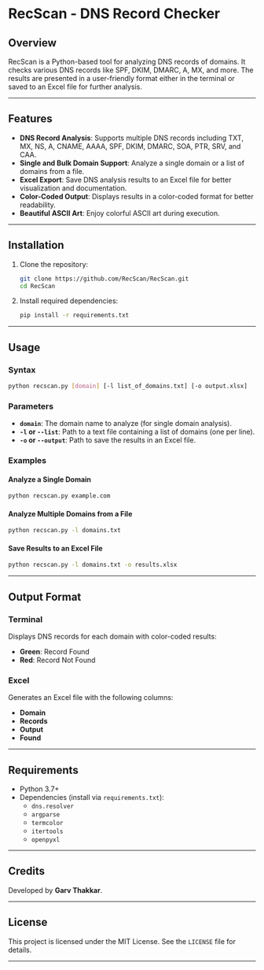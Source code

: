 # RecScan - DNS Record Checker

## Overview
RecScan is a Python-based tool for analyzing DNS records of domains. It checks various DNS records like SPF, DKIM, DMARC, A, MX, and more. The results are presented in a user-friendly format either in the terminal or saved to an Excel file for further analysis.

---

## Features
- **DNS Record Analysis**: Supports multiple DNS records including TXT, MX, NS, A, CNAME, AAAA, SPF, DKIM, DMARC, SOA, PTR, SRV, and CAA.
- **Single and Bulk Domain Support**: Analyze a single domain or a list of domains from a file.
- **Excel Export**: Save DNS analysis results to an Excel file for better visualization and documentation.
- **Color-Coded Output**: Displays results in a color-coded format for better readability.
- **Beautiful ASCII Art**: Enjoy colorful ASCII art during execution.

---

## Installation
1. Clone the repository:
   ```bash
   git clone https://github.com/RecScan/RecScan.git
   cd RecScan
   ```

2. Install required dependencies:
   ```bash
   pip install -r requirements.txt
   ```

---

## Usage
### Syntax
```bash
python recscan.py [domain] [-l list_of_domains.txt] [-o output.xlsx]
```

### Parameters
- **`domain`**: The domain name to analyze (for single domain analysis).
- **`-l` or `--list`**: Path to a text file containing a list of domains (one per line).
- **`-o` or `--output`**: Path to save the results in an Excel file.

### Examples
#### Analyze a Single Domain
```bash
python recscan.py example.com
```

#### Analyze Multiple Domains from a File
```bash
python recscan.py -l domains.txt
```

#### Save Results to an Excel File
```bash
python recscan.py -l domains.txt -o results.xlsx
```

---

## Output Format
### Terminal
Displays DNS records for each domain with color-coded results:
- **Green**: Record Found
- **Red**: Record Not Found

### Excel
Generates an Excel file with the following columns:
- **Domain**
- **Records**
- **Output**
- **Found**

---

## Requirements
- Python 3.7+
- Dependencies (install via `requirements.txt`):
  - `dns.resolver`
  - `argparse`
  - `termcolor`
  - `itertools`
  - `openpyxl`

---

## Credits
Developed by **Garv Thakkar**.

---

## License
This project is licensed under the MIT License. See the `LICENSE` file for details.

---

